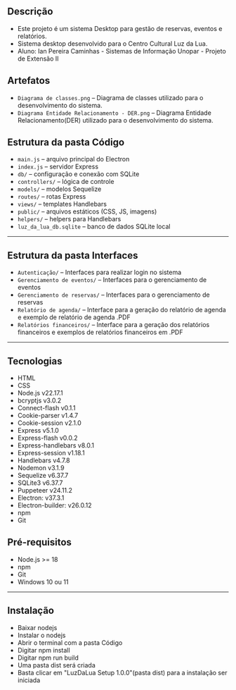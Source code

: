 ## Descrição

- Este projeto é um sistema Desktop para gestão de reservas, eventos e relatórios.
- Sistema desktop desenvolvido para o Centro Cultural Luz da Lua.
- Aluno: Ian Pereira Caminhas - Sistemas de Informação Unopar - Projeto de Extensão II

## Artefatos

- `Diagrama de classes.png` – Diagrama de classes utilizado para o desenvolvimento do sistema.
- `Diagrama Entidade Relacionamento - DER.png` – Diagrama Entidade Relacionamento(DER) utilizado para o desenvolvimento do sistema.

## Estrutura da pasta Código

- `main.js` – arquivo principal do Electron
- `index.js` – servidor Express
- `db/` – configuração e conexão com SQLite
- `controllers/` – lógica de controle
- `models/` – modelos Sequelize
- `routes/` – rotas Express
- `views/` – templates Handlebars
- `public/` – arquivos estáticos (CSS, JS, imagens)
- `helpers/` – helpers para Handlebars
- `luz_da_lua_db.sqlite` – banco de dados SQLite local

---

## Estrutura da pasta Interfaces

- `Autenticação/` – Interfaces para realizar login no sistema
- `Gerenciamento de eventos/` – Interfaces para o gerenciamento de eventos
- `Gerenciamento de reservas/` – Interfaces para o gerenciamento de reservas
- `Relatório de agenda/` – Interface para a geração do relatório de agenda e exemplo de relatório de agenda .PDF
- `Relatórios financeiros/` – Interface para a geração dos relatórios financeiros e exemplos de relatórios financeiros em .PDF

---

## Tecnologias

- HTML
- CSS
- Node.js v22.17.1
- bcryptjs v3.0.2
- Connect-flash v0.1.1
- Cookie-parser v1.4.7
- Cookie-session v2.1.0
- Express v5.1.0
- Express-flash v0.0.2
- Express-handlebars v8.0.1
- Express-session v1.18.1
- Handlebars v4.7.8
- Nodemon v3.1.9
- Sequelize v6.37.7
- SQLite3 v6.37.7
- Puppeteer v24.11.2
- Electron: v37.3.1
- Electron-builder: v26.0.12
- npm
- Git

## Pré-requisitos

- Node.js >= 18
- npm
- Git
- Windows 10 ou 11

---

## Instalação

- Baixar nodejs
- Instalar o nodejs
- Abrir o terminal com a pasta Código
- Digitar npm install
- Digitar npm run build
- Uma pasta dist será criada
- Basta clicar em "LuzDaLua Setup 1.0.0"(pasta dist) para a instalação ser iniciada
